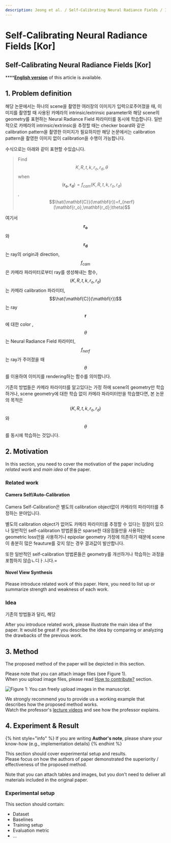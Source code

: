 ```yaml
---
description: Jeong et al. / Self-Calibrating Neural Radiance Fields / ICCV 2021
---
```


# Self-Calibrating Neural Radiance Fields \[Kor]

## Self-Calibrating Neural Radiance Fields \[Kor]

\*\*\*\*[**English version**](iccv-2021-scnerf-eng.md) of this article is available.

## 1. Problem definition

해당 논문에서는 하나의 scene을 촬영한 여러장의 이미지가 입력으로주어졌을 때, 이미지를 촬영할 때 사용된 카메라의 intrinsic/extrinsic parameter와 해당 scene의 geometry를 표현하는 Neural Radiance Field 파라미터를 동시에 학습합니다. 일반적으로 카메라의 intrinsic/extrinsic을 추정할 때는 checker board와 같은 calibration pattern을 촬영한 이미지가 필요하지만 해당 논문에서는 calibration pattern을 촬영한 이미지 없이 calibration을 수행이 가능합니다. &#x20;

&#x20;수식으로는 아래와 같이 표현할 수있습니다.

> Find $$K, R, t, k, r_{o}, r_{d}, \theta$$ when $$(\mathbf{r_o}, \mathbf{r_d})=f_{cam}(K, R, t, k, r_o, r_d)$$, $$\hat{\mathbf{C}}(\mathbf{r})=f_{nerf}(\mathbf{r_o},\mathbf{r_d};\theta)$$

여기서 $$\mathbf{r_o}$$와 $$\mathbf{r_d}$$는 ray의 origin과 direction, $$f_{cam}$$은 카메라 파라미터로부터 ray를 생성해내는 함수, $$(K,R,t,k,r_o,r_d)$$는 카메라 calibration 파라미터, $$\hat{\mathbf{C}}(\mathbf{r})$$는 ray $$\mathbf{r}$$에 대한 color , $$\theta$$는 Neural Radiance Field 파라미터, $$f_{nerf}$$는 ray가 주어졌을 때 $$\theta$$를 이용하여 이미지를 rendering하는 함수를 의미합니다.&#x20;

기존의 방법들은 카메라 파라미터를 알고있다는 가정 하에 scene의 geometry만 학습하거나, scene geometry에 대한 학습 없이 카메라 파라미터만을 학습했다면, 본 논문의 목적은 $$(K,R,t,k,r_o,r_d)$$와 $$\theta$$를 동시에 학습하는 것입니다.    &#x20;

## 2. Motivation

In this section, you need to cover the motivation of the paper including _related work_ and _main idea_ of the paper.

### Related work

#### Camera Self/Auto-Calibration

Camera Self-Calibration은 별도의 calibration object없이 카메라의 파라미터를 추정하는 분야입니다.&#x20;

별도의 calibration object가 없어도 카메라 파라미터를 추정할 수 있다는 장점이 있으나 일반적인 self-calibration 방법론들은 sparse한 대응점들만을 사용하는 geometric loss만을 사용하거나 epipolar geometry 가정에 의존하기 때문에 scene이 충분히 많은 feauture를 갖지 않는 경우 결과값이 발산합니다.&#x20;

또한 일반적인 self-calibration 방법론들은 geometry를 개선하거나 학습하는 과정을 포함하지 않습ㄴ디ㅏ.니다.=  &#x20;

#### Novel View Synthesis



Please introduce related work of this paper. Here, you need to list up or summarize strength and weakness of each work.

### Idea

기존의 방법들과 달리, 해당&#x20;

After you introduce related work, please illustrate the main idea of the paper. It would be great if you describe the idea by comparing or analyzing the drawbacks of the previous work.

## 3. Method



The proposed method of the paper will be depicted in this section.

Please note that you can attach image files (see Figure 1).\
When you upload image files, please read [How to contribute?](broken-reference/) section.

![Figure 1: You can freely upload images in the manuscript.](broken-reference)

We strongly recommend you to provide us a working example that describes how the proposed method works.\
Watch the professor's [lecture videos](https://www.youtube.com/playlist?list=PLODUp92zx-j8z76RaVka54d3cjTx00q2N) and see how the professor explains.

## 4. Experiment & Result

{% hint style="info" %}
If you are writing **Author's note**, please share your know-how (e.g., implementation details)
{% endhint %}

This section should cover experimental setup and results.\
Please focus on how the authors of paper demonstrated the superiority / effectiveness of the proposed method.

Note that you can attach tables and images, but you don't need to deliver all materials included in the original paper.

### Experimental setup

This section should contain:

* Dataset
* Baselines
* Training setup
* Evaluation metric
* ...
